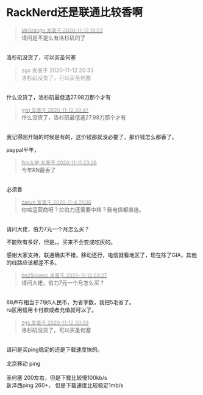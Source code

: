 # RackNerd还是联通比较香啊


<div class="quote"><blockquote><font size="2"><a href="https://www.hostloc.com/forum.php?mod=redirect&amp;goto=findpost&amp;pid=9445023&amp;ptid=762489" target="_blank"><font color="#999999">MrOrange 发表于 2020-11-12 19:23</font></a></font><br />
请问是不是么有洛杉矶的了</blockquote></div><br />
洛杉矶没货了，可以买圣何塞

<div class="quote"><blockquote><font color="#999999">zgs 发表于 2020-11-12 20:33</font><br />
<font color="#999999">洛杉矶没货了，可以买圣何塞</font></blockquote></div><br />
什么没货了，洛杉矶最低选27.98刀那个才有<br />


<div class="quote"><blockquote><font size="2"><a href="https://www.hostloc.com/forum.php?mod=redirect&amp;goto=findpost&amp;pid=9445426&amp;ptid=762489" target="_blank"><font color="#999999">yyq 发表于 2020-11-12 20:47</font></a></font><br />
什么没货了，洛杉矶最低选27.98刀那个才有</blockquote></div><br />
我记得刚开始的时候是有的，这价钱那就没必要了，那价钱怎么都香了。

 paypal半年，

<div class="quote"><blockquote><font size="2"><a href="https://www.hostloc.com/forum.php?mod=redirect&amp;goto=findpost&amp;pid=9443560&amp;ptid=762489" target="_blank"><font color="#999999">Frp大佬 发表于 2020-11-11 23:26</font></a></font><br />
今年RN最香了</blockquote></div><br />
必须香

<div class="quote"><blockquote><font size="2"><a href="https://www.hostloc.com/forum.php?mod=redirect&amp;goto=findpost&amp;pid=9403700&amp;ptid=762489" target="_blank"><font color="#999999">zaeve 发表于 2020-11-4 21:36</font></a></font><br />
你啥运营商呀？拉伯力还需要中转？我电信都直连。</blockquote></div><br />
请问大佬，伯力7元一个月怎么买？

不能吹有多好，但是。。买来不会变成吃灰的。

感谢大家支持，联通确实不错，移动还行，电信就看地区了，现在除了GIA，其他的线路应该都差不多。

<div class="quote"><blockquote><font size="2"><a href="https://www.hostloc.com/forum.php?mod=redirect&amp;goto=findpost&amp;pid=9446532&amp;ptid=762489" target="_blank"><font color="#999999">hn25lovesc 发表于 2020-11-13 03:27</font></a></font><br />
请问大佬，伯力7元一个月怎么买？</blockquote></div><br />
88卢布相当于7块5人民币，为省字数，我把5毛省了。<br />
ru区用信用卡付款或者充值就可以了。<img id="aimg_QuNKr" onclick="zoom(this, this.src, 0, 0, 0)" class="zoom" src="https://cdn.jsdelivr.net/gh/hishis/forum-master/public/images/patch.gif" onmouseover="img_onmouseoverfunc(this)" onload="thumbImg(this)" border="0" alt="" />

<div class="quote"><blockquote><font size="2"><a href="https://www.hostloc.com/forum.php?mod=redirect&amp;goto=findpost&amp;pid=9445337&amp;ptid=762489" target="_blank"><font color="#999999">zgs 发表于 2020-11-12 20:33</font></a></font><br />
洛杉矶没货了，可以买圣何塞</blockquote></div><br />
请问是买ping稳定的还是下载速度快的。<br />
<br />
北京移动 ping <br />
<br />
圣何塞 200左右，但是下载比较慢100kb/s<br />
新泽西ping 260+， 但是下载速度比较稳定1mb/s <br />

